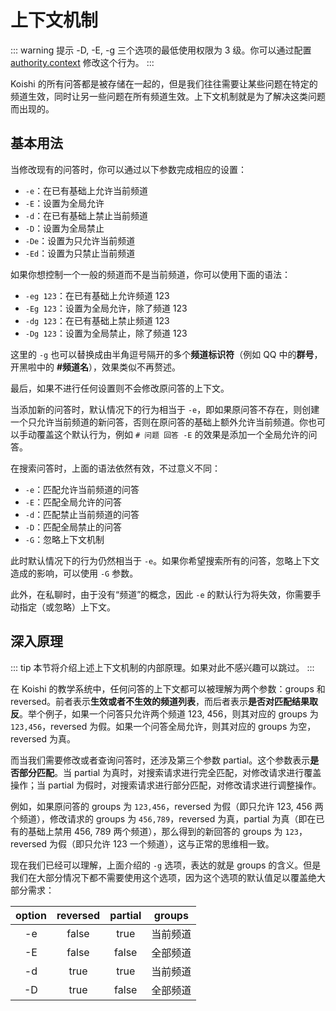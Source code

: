 # 上下文机制

::: warning 提示
-D, -E, -g 三个选项的最低使用权限为 3 级。你可以通过配置 [authority.context](./config.md#authority) 修改这个行为。
:::

Koishi 的所有问答都是被存储在一起的，但是我们往往需要让某些问题在特定的频道生效，同时让另一些问题在所有频道生效。上下文机制就是为了解决这类问题而出现的。

## 基本用法

当修改现有的问答时，你可以通过以下参数完成相应的设置：

- `-e`：在已有基础上允许当前频道
- `-E`：设置为全局允许
- `-d`：在已有基础上禁止当前频道
- `-D`：设置为全局禁止
- `-De`：设置为只允许当前频道
- `-Ed`：设置为只禁止当前频道

如果你想控制一个一般的频道而不是当前频道，你可以使用下面的语法：

- `-eg 123`：在已有基础上允许频道 123
- `-Eg 123`：设置为全局允许，除了频道 123
- `-dg 123`：在已有基础上禁止频道 123
- `-Dg 123`：设置为全局禁止，除了频道 123

这里的 `-g` 也可以替换成由半角逗号隔开的多个**频道标识符**（例如 QQ 中的**群号**，开黑啦中的 **#频道名**），效果类似不再赘述。

最后，如果不进行任何设置则不会修改原问答的上下文。

当添加新的问答时，默认情况下的行为相当于 `-e`，即如果原问答不存在，则创建一个只允许当前频道的新问答，否则在原问答的基础上额外允许当前频道。你也可以手动覆盖这个默认行为，例如 `# 问题 回答 -E` 的效果是添加一个全局允许的问答。

在搜索问答时，上面的语法依然有效，不过意义不同：

- `-e`：匹配允许当前频道的问答
- `-E`：匹配全局允许的问答
- `-d`：匹配禁止当前频道的问答
- `-D`：匹配全局禁止的问答
- `-G`：忽略上下文机制

此时默认情况下的行为仍然相当于 `-e`。如果你希望搜索所有的问答，忽略上下文造成的影响，可以使用 `-G` 参数。

此外，在私聊时，由于没有“频道”的概念，因此 `-e` 的默认行为将失效，你需要手动指定（或忽略）上下文。

## 深入原理

::: tip
本节将介绍上述上下文机制的内部原理。如果对此不感兴趣可以跳过。
:::

在 Koishi 的教学系统中，任何问答的上下文都可以被理解为两个参数：groups 和 reversed。前者表示**生效或者不生效的频道列表**，而后者表示**是否对匹配结果取反**。举个例子，如果一个问答只允许两个频道 123, 456，则其对应的 groups 为 `123,456`，reversed 为假。如果一个问答全局允许，则其对应的 groups 为空，reversed 为真。

而当我们需要修改或者查询问答时，还涉及第三个参数 partial。这个参数表示**是否部分匹配**。当 partial 为真时，对搜索请求进行完全匹配，对修改请求进行覆盖操作；当 partial 为假时，对搜索请求进行部分匹配，对修改请求进行调整操作。

例如，如果原问答的 groups 为 `123,456`，reversed 为假（即只允许 123, 456 两个频道），修改请求的 groups 为 `456,789`，reversed 为真，partial 为真（即在已有的基础上禁用 456, 789 两个频道），那么得到的新回答的 groups 为 `123`，reversed 为假（即只允许 123 一个频道），这与正常的思维相一致。

现在我们已经可以理解，上面介绍的 `-g` 选项，表达的就是 groups 的含义。但是我们在大部分情况下都不需要使用这个选项，因为这个选项的默认值足以覆盖绝大部分需求：

| option | reversed | partial | groups |
|:------:|:--------:|:-------:|:------:|
|   -e   |  false   |  true   |  当前频道  |
|   -E   |  false   |  false  |  全部频道  |
|   -d   |   true   |  true   |  当前频道  |
|   -D   |   true   |  false  |  全部频道  |
